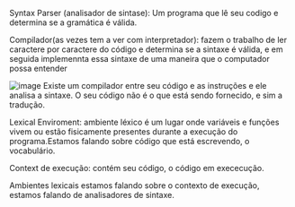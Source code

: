 Syntax Parser (analisador de sintase): Um programa que lê seu codigo e determina se a gramática é válida.

Compilador(as vezes tem a ver com interpretador): fazem o trabalho de ler caractere por caractere do código e determina se a sintaxe é válida,
e em seguida implemennta essa sintaxe de uma maneira que o computador possa entender

![image](https://user-images.githubusercontent.com/52088444/191597609-70d82d57-d146-4cb3-84c0-5864aa2f9c4c.png)
Existe um compilador entre seu código e as instruções e ele analisa a sintaxe. O seu código não é o que está sendo fornecido, e sim a tradução.

Lexical Enviroment: ambiente léxico é um lugar onde variáveis e funções vivem ou estão fisicamente presentes durante a execução do programa.Estamos falando sobre  código que está escrevendo, o vocabulário.

Context de execução: contém seu código, o código em exececução.

Ambientes lexicais estamos falando sobre o contexto de execução, estamos falando de analisadores de sintaxe. 
